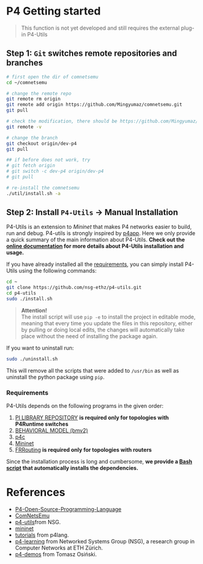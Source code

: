# P4 Getting started

> This function is not yet developed and still requires the external plug-in P4-Utils
## **Step 1**: `Git` switches remote repositories and branches

```bash
# first open the dir of comnetsemu
cd ~/comnetsemu

# change the remote repo
git remote rm origin
git remote add origin https://github.com/Mingyumaz/comnetsemu.git
git pull

# check the modification, there should be https://github.com/Mingyumaz/comnetsemu.git
git remote -v

# change the branch
git checkout origin/dev-p4
git pull

## if before does not work, try
# git fetch origin
# git switch -c dev-p4 origin/dev-p4
# git pull

# re-install the comnetsemu
./util/install.sh -a
```

## **Step 2**: Install `P4-Utils` -> Manual Installation

P4-Utils is an extension to *Mininet* that makes P4 networks easier to build, run and debug. P4-utils is strongly
inspired by [p4app](https://github.com/p4lang/p4app). Here we only provide a quick summary of the main information
about P4-Utils. **Check out the [online documentation](https://nsg-ethz.github.io/p4-utils/index.html)
for more details about P4-Utils installation and usage.**

If you have already installed all the [requirements](#requirements), you can simply
install P4-Utils using the following commands:

```bash
cd ~
git clone https://github.com/nsg-ethz/p4-utils.git
cd p4-utils
sudo ./install.sh
```

> **Attention!**  
> The install script will use `pip -e` to install the project in editable mode, meaning that every time you update the files
> in this repository, either by pulling or doing local edits, the changes will automatically take place without the need of
> installing the package again.

If you want to uninstall run:

```bash
sudo ./uninstall.sh
```

This will remove all the scripts that were added to `/usr/bin` as well as uninstall the python package using `pip`.

### Requirements

P4-Utils depends on the following programs in the given order:

1. [PI LIBRARY REPOSITORY](https://github.com/p4lang/PI) **is required only for topologies with
   P4Runtime switches**
2. [BEHAVIORAL MODEL (bmv2)](https://github.com/p4lang/behavioral-model)
3. [p4c](https://github.com/p4lang/p4c)
4. [Mininet](https://github.com/mininet/mininet)
5. [FRRouting](https://github.com/FRRouting/FRR) **is required 
   only for topologies with routers**

Since the installation process is long and cumbersome, **we provide a [Bash script](./install-tools)
that automatically installs the dependencies.**



# References

- [P4-Open-Source-Programming-Language](https://p4.org/)<br>
- [ComNetsEmu](https://git.comnets.net/public-repo/comnetsemu)<br>
- [p4-utils](https://github.com/nsg-ethz/p4-utils)from NSG.<br> 
- [mininet](https://mininet.org/)<br>
- [tutorials](https://github.com/p4lang/tutorials) from p4lang.<br>
- [p4-learning](https://github.com/nsg-ethz/p4-learning) from Networked Systems Group (NSG), a research group in Computer Networks at ETH Zürich.<br>
- [p4-demos](https://github.com/osinstom/p4-demos) from Tomasz Osiński.<br>
